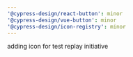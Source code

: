 ```yaml
---
'@cypress-design/react-button': minor
'@cypress-design/vue-button': minor
'@cypress-design/icon-registry': minor
---
```


adding icon for test replay initiative

